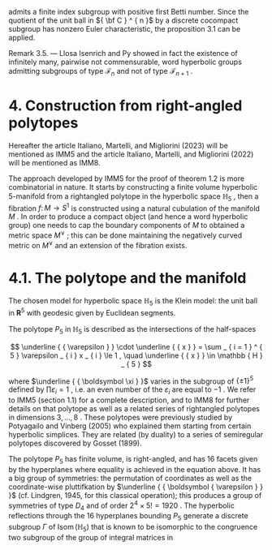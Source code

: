 admits a finite index subgroup with positive first Betti number. Since the quotient of the unit ball in ${ \bf C } ^ { n }$ by a discrete cocompact subgroup has nonzero Euler characteristic, the proposition 3.1 can be applied.

Remark 3.5. — Llosa Isenrich and Py showed in fact the existence of infinitely many, pairwise not commensurable, word hyperbolic groups admitting subgroups of type ${ \mathcal { F } } _ { n }$ and not of type $\mathcal { F } _ { n + 1 }$ .

# 4. Construction from right-angled polytopes

Hereafter the article Italiano, Martelli, and Migliorini (2023) will be mentioned as IMM5 and the article Italiano, Martelli, and Migliorini (2022) will be mentioned as IMM8.

The approach developed by IMM5 for the proof of theorem 1.2 is more combinatorial in nature. It starts by constructing a finite volume hyperbolic 5-manifold from a rightangled polytope in the hyperbolic space $\mathbb { H } _ { 5 }$ , then a fibration $f \colon M \to S ^ { 1 }$ is constructed using a natural cubulation of the manifold $M$ . In order to produce a compact object (and hence a word hyperbolic group) one needs to cap the boundary components of $M$ to obtained a metric space $M ^ { \vee }$ ; this can be done maintaining the negatively curved metric on $M ^ { \vee }$ and an extension of the fibration exists.

# 4.1. The polytope and the manifold

The chosen model for hyperbolic space $\mathbb { H } _ { 5 }$ is the Klein model: the unit ball in $\mathbf { R } ^ { 5 }$ with geodesic given by Euclidean segments.

The polytope $P _ { 5 }$ in $\mathbb { H } _ { 5 }$ is described as the intersections of the half-spaces

$$
\underline { { \varepsilon } } \cdot \underline { { x } } = \sum _ { i = 1 } ^ { 5 } \varepsilon _ { i } x _ { i } \le 1 , \quad \underline { { x } } \in \mathbb { H } _ { 5 }
$$

where $\underline { { \boldsymbol \xi } }$ varies in the subgroup of $\{ \pm 1 \} ^ { 5 }$ defined by $\prod \varepsilon _ { i } = 1$ , i.e. an even number of the $\varepsilon _ { i }$ are equal to $- 1$ . We refer to IMM5 (section 1.1) for a complete description, and to IMM8 for further details on that polytope as well as a related series of rightangled polytopes in dimensions $3 , \ldots , 8$ . These polytopes were previously studied by Potyagailo and Vinberg (2005) who explained them starting from certain hyperbolic simplices. They are related (by duality) to a series of semiregular polytopes discovered by Gosset (1899).

The polytope $P _ { 5 }$ has finite volume, is right-angled, and has 16 facets given by the hyperplanes where equality is achieved in the equation above. It has a big group of symmetries: the permutation of coordinates as well as the coordinate-wise pluttifkation by $\underline { { \boldsymbol { \varepsilon } } }$ (cf. Lindgren, 1945, for this classical operation); this produces a group of symmetries of type $D _ { 4 }$ and of order $2 ^ { 4 } \times 5 ! = 1 9 2 0$ . The hyperbolic reflections through the 16 hyperplanes bounding $P _ { 5 }$ generate a discrete subgroup $\Gamma$ of $\operatorname { I s o m } ( \mathbb { H } _ { 5 } )$ that is known to be isomorphic to the congruence two subgroup of the group of integral matrices in